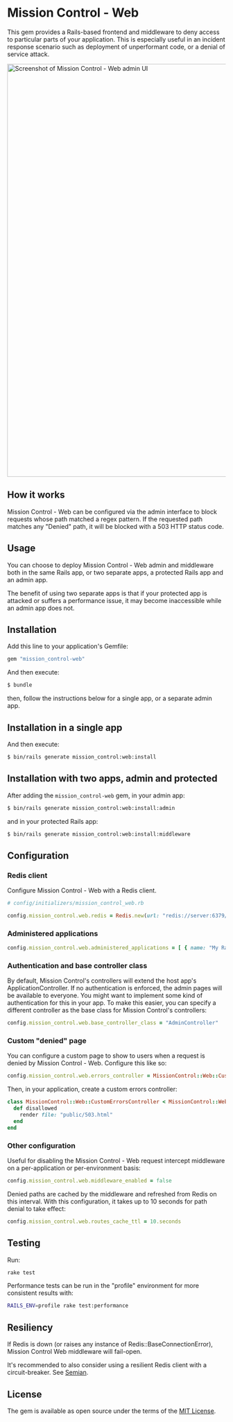 # Mission Control - Web

This gem provides a Rails-based frontend and middleware to deny access to particular parts of your application. This is
especially useful in an incident response scenario such as deployment of unperformant code, or a denial of service
attack.

<img width="952" alt="Screenshot of Mission Control - Web admin UI" src="https://github.com/basecamp/mission_control-web/assets/1773614/5c75a304-820e-4151-882e-f0782211356c">

## How it works

Mission Control - Web can be configured via the admin interface to block requests whose path matched a regex pattern. If
the requested path matches any "Denied" path, it will be blocked with a 503 HTTP status code.

## Usage

You can choose to deploy Mission Control - Web admin and middleware both in the same Rails app, or two separate apps, a
protected Rails app and an admin app.

The benefit of using two separate apps is that if your protected app is attacked or suffers a performance issue, it may
become inaccessible while an admin app does not.

## Installation

Add this line to your application's Gemfile:

```ruby
gem "mission_control-web"
```

And then execute:
```bash
$ bundle
```

then, follow the instructions below for a single app, or a separate admin app.

## Installation in a single app

And then execute:
```bash
$ bin/rails generate mission_control:web:install
```

## Installation with two apps, admin and protected

After adding the `mission_control-web` gem, in your admin app:

```bash
$ bin/rails generate mission_control:web:install:admin
```

and in your protected Rails app:

```bash
$ bin/rails generate mission_control:web:install:middleware
```

## Configuration

### Redis client

Configure Mission Control - Web with a Redis client.

```rb
# config/initializers/mission_control_web.rb

config.mission_control.web.redis = Redis.new(url: "redis://server:6379/0")
```

### Administered applications

```rb
config.mission_control.web.administered_applications = [ { name: "My Rails App", redis: Redis.new(url: "redis://server:6379/0") } ]
```

### Authentication and base controller class

By default, Mission Control's controllers will extend the host app's ApplicationController. If no authentication is
enforced, the admin pages will be available to everyone. You might want to implement some kind of authentication for
this in your app. To make this easier, you can specify a different controller as the base class for Mission Control's
controllers:

```rb
config.mission_control.web.base_controller_class = "AdminController"
```

### Custom "denied" page

You can configure a custom page to show to users when a request is denied by Mission Control - Web. Configure this like
so:

```rb
config.mission_control.web.errors_controller = MissionControl::Web::CustomErrorsController
```

Then, in your application, create a custom errors controller:

```rb
class MissionControl::Web::CustomErrorsController < MissionControl::Web::ErrorsController
  def disallowed
    render file: "public/503.html"
  end
end
```

### Other configuration

Useful for disabling the Mission Control - Web request intercept middleware on a per-application or per-environment basis:

```rb
config.mission_control.web.middleware_enabled = false
```

Denied paths are cached by the middleware and refreshed from Redis on this interval. With this configuration, it takes up to 10 seconds for path denial to take effect:

```rb
config.mission_control.web.routes_cache_ttl = 10.seconds
```

## Testing

Run:

```sh
rake test
```

Performance tests can be run in the "profile" environment for more consistent results with:

```sh
RAILS_ENV=profile rake test:performance
```

## Resiliency

If Redis is down (or raises any instance of Redis::BaseConnectionError), Mission Control Web middleware will fail-open.

It's recommended to also consider using a resilient Redis client with a circuit-breaker. See [Semian](https://github.com/Shopify/semian).

## License

The gem is available as open source under the terms of the [MIT License](https://opensource.org/licenses/MIT).
